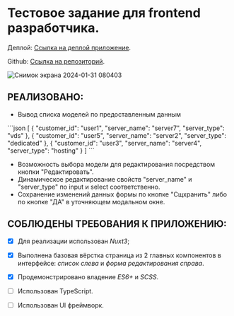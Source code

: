 # Тестовое задание для frontend разработчика.


Деплой: [Ссылка на деплой приложение](https://nuxt.com/docs/getting-started/introduction](https://65b9a1fe5cf9e06a24255c36--stalwart-cheesecake-f4ecbf.netlify.app/)https://65b9a1fe5cf9e06a24255c36--stalwart-cheesecake-f4ecbf.netlify.app/).


Github: [Ссылка на репозиторий](https://github.com/Anastassiya-Rybak/omnis-test).

![Снимок экрана 2024-01-31 080403](https://github.com/Anastassiya-Rybak/omnis-test/assets/106969916/f2837081-b0a0-49e5-84a3-19634edf6a07)


## РЕАЛИЗОВАНО:

- Вывод списка моделей по предоставленным данным

\```json
[
  {
    "customer_id": "user1",
    "server_name": "server7",
    "server_type": "vds"
  },
  {
    "customer_id": "user5",
    "server_name": "server2",
    "server_type": "dedicated"
  },
  {
    "customer_id": "user3",
    "server_name": "server4",
    "server_type": "hosting"
  }
]
\```

- Возможность выбора модели для редактирования посредством кнопки "Редактировать".
- Динамическое редактирование свойств "server_name" и "server_type" по input и select соответственно.
- Сохранение изменений данных формы по кнопке "Сщхранить" либо по кнопке "ДА" в уточняющем модальном окне.


## СОБЛЮДЕНЫ ТРЕБОВАНИЯ К ПРИЛОЖЕНИЮ:

- [x] Для реализации использован *Nuxt3*;
- [x] Выполнена базовая вёрстка страница из 2 главных компонентов в интерфейсе: *список слева* и *форма редактирования справа*.
- [x] Продемонстрировано владение *ES6+* и *SCSS*.
- [ ] Использован TypeScript.
- [ ] Использован UI фреймворк.



 


